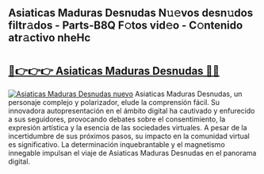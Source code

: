 ## Asiaticas Maduras Desnudas N𝚞𝚎vos desn𝚞dos filtr𝚊dos - Parts-B8Q F𝚘tos vid𝚎o - C𝚘ntenido atr𝚊ctivo nheHc

# <h2><a href="http://mb7s5l.tromn.icu/?c=Asiaticas+Maduras+Desnudas">🔗👉👉👉 Asiaticas Maduras Desnudas 🔗🔗</a></h2>

[![Asiaticas Maduras Desnudas nuevo](https://i.imgur.com/pEAQMta.gif)](http://mb7s5l.tromn.icu/?c=Asiaticas+Maduras+Desnudas)
Asiaticas Maduras Desnudas, un personaje complejo y polarizador, elude la comprensión fácil. Su innovadora autopresentación en el ámbito digital ha cautivado y enfurecido a sus seguidores, provocando debates sobre el consentimiento, la expresión artística y la esencia de las sociedades virtuales. A pesar de la incertidumbre de sus próximos pasos, su impacto en la comunidad virtual es significativo. La determinación inquebrantable y el magnetismo innegable impulsan el viaje de Asiaticas Maduras Desnudas en el panorama digital.
